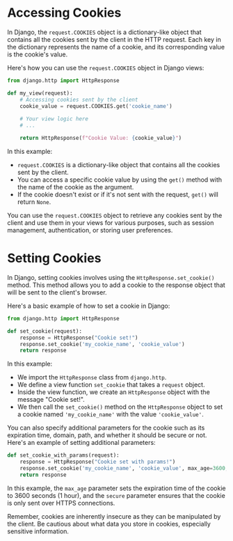 # Accessing Cookies
In Django, the `request.COOKIES` object is a dictionary-like object that contains all the cookies sent by the client in the HTTP request. Each key in the dictionary represents the name of a cookie, and its corresponding value is the cookie's value.

Here's how you can use the `request.COOKIES` object in Django views:

```python
from django.http import HttpResponse

def my_view(request):
    # Accessing cookies sent by the client
    cookie_value = request.COOKIES.get('cookie_name')
    
    # Your view logic here
    # ...

    return HttpResponse(f"Cookie Value: {cookie_value}")
```

In this example:
- `request.COOKIES` is a dictionary-like object that contains all the cookies sent by the client.
- You can access a specific cookie value by using the `get()` method with the name of the cookie as the argument.
- If the cookie doesn't exist or if it's not sent with the request, `get()` will return `None`.

You can use the `request.COOKIES` object to retrieve any cookies sent by the client and use them in your views for various purposes, such as session management, authentication, or storing user preferences.

# Setting Cookies
In Django, setting cookies involves using the `HttpResponse.set_cookie()` method. This method allows you to add a cookie to the response object that will be sent to the client's browser.

Here's a basic example of how to set a cookie in Django:

```python
from django.http import HttpResponse

def set_cookie(request):
    response = HttpResponse("Cookie set!")
    response.set_cookie('my_cookie_name', 'cookie_value')
    return response
```

In this example:

- We import the `HttpResponse` class from `django.http`.
- We define a view function `set_cookie` that takes a `request` object.
- Inside the view function, we create an `HttpResponse` object with the message "Cookie set!".
- We then call the `set_cookie()` method on the `HttpResponse` object to set a cookie named `'my_cookie_name'` with the value `'cookie_value'`.

You can also specify additional parameters for the cookie such as its expiration time, domain, path, and whether it should be secure or not. Here's an example of setting additional parameters:

```python
def set_cookie_with_params(request):
    response = HttpResponse("Cookie set with params!")
    response.set_cookie('my_cookie_name', 'cookie_value', max_age=3600, secure=True)
    return response
```

In this example, the `max_age` parameter sets the expiration time of the cookie to 3600 seconds (1 hour), and the `secure` parameter ensures that the cookie is only sent over HTTPS connections.

Remember, cookies are inherently insecure as they can be manipulated by the client. Be cautious about what data you store in cookies, especially sensitive information.
